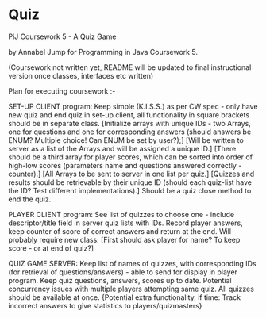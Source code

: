 # Quiz
PiJ Coursework 5 - A Quiz Game

by Annabel Jump for Programming in Java Coursework 5.

(Coursework not written yet, README will be updated to final instructional version once classes, interfaces etc written)

Plan for executing coursework :-

SET-UP CLIENT program:
	Keep simple (K.I.S.S.) as per CW spec - only have new quiz and end quiz in set-up client, all functionality in square brackets should be in separate class.
  [Initialize arrays with unique IDs - two Arrays, one for questions and one for corresponding answers (should answers be ENUM? Multiple choice! Can ENUM be set by user?);]
  [Will be written to server as a list of the Arrays and will be assigned a unique ID.]
  [There should be a third array for player scores, which can be sorted into order of high-low scores (parameters name and questions answered correctly - counter).]
  [All Arrays to be sent to server in one list per quiz.]
  [Quizzes and results should be retrievable by their unique ID (should each quiz-list have the ID? Test different implementations).]
  Should be a quiz close method to end the quiz.
  
PLAYER CLIENT program:
  See list of quizzes to choose one - include descriptor/title field in server quiz lists with IDs.
  Record player answers, keep counter of score of correct answers and return at the end.
  Will probably require new class:
  [First should ask player for name? To keep score - or at end of quiz?]
  
QUIZ GAME SERVER:
  Keep list of names of quizzes, with corresponding IDs (for retrieval of questions/answers) - able to send for display in player program.
  Keep quiz questions, answers, scores up to date.
  Potential concurrency issues with multiple players attempting same quiz.
  All quizzes should be available at once.
  {Potential extra functionality, if time: Track incorrect answers to give statistics to players/quizmasters}
  
